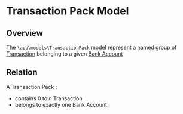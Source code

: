 # Transaction Pack Model

## Overview

The `\app\models\TransactionPack` model represent a named group of [Transaction](transaction.md) belonging to a given [Bank Account](bank-account.md)

## Relation

A Transaction Pack :

- contains 0 to *n* Transaction
- belongs to exactly one Bank Account

